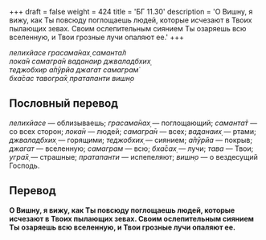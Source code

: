 +++
draft = false
weight = 424
title = 'БГ 11.30'
description = 'О Вишну, я вижу, как Ты повсюду поглощаешь людей, которые исчезают в Твоих пылающих зевах. Своим ослепительным сиянием Ты озаряешь всю вселенную, и Твои грозные лучи опаляют ее.'
+++

_лелихйасе грасама̄нах̣ саманта̄л  
лока̄н самагра̄н ваданаир джваладбхих̣  
теджобхир а̄пӯрйа джагат самаграм̇  
бха̄сас тавогра̄х̣ пратапанти вишн̣о_

## Пословный перевод

_лелихйасе_ — облизываешь; _грасама̄нах̣_ — поглощающий; _саманта̄т_ — со всех сторон; _лока̄н_ — людей; _самагра̄н_ — всех; _ваданаих̣_ — ртами; _джваладбхих̣_ — горящими; _теджобхих̣_ — сиянием; _а̄пӯрйа_ — покрыв; _джагат_ — вселенную; _самаграм_ — всю; _бха̄сах̣_ — лучи; _тава_ — Твои; _угра̄х̣_ — страшные; _пратапанти_ — испепеляют; _вишн̣о_ — о вездесущий Господь.

## Перевод

**О Вишну, я вижу, как Ты повсюду поглощаешь людей, которые исчезают в Твоих пылающих зевах. Своим ослепительным сиянием Ты озаряешь всю вселенную, и Твои грозные лучи опаляют ее.**
